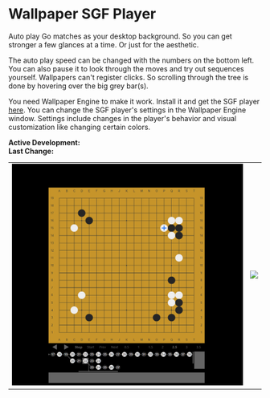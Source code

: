 # Wallpaper SGF Player
Auto play Go matches as your desktop background. So you can get stronger a few glances at a time. Or just for the aesthetic.

The auto play speed can be changed with the numbers on the bottom left. You can also pause it to look through the moves and try out sequences yourself. Wallpapers can't register clicks. So scrolling through the tree is done by hovering over the big grey bar(s).

You need Wallpaper Engine to make it work. Install it and get the SGF player [here](https://steamcommunity.com/sharedfiles/filedetails/?id=3160167480). You can change the SGF player's settings in the Wallpaper Engine window. Settings include changes in the player's behavior and visual customization like changing certain colors. 

**Active Development:** <br>
**Last Change:** <br>

| | |
| :---: | :---: |
| ![](/Screenshots/1-Variations.png) | ![](/Screenshots/.png) |
